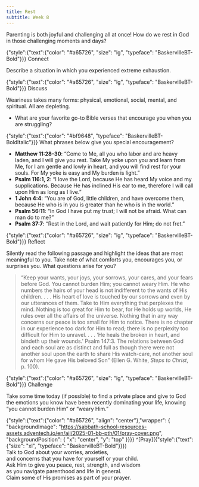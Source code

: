 ```yaml
---
title: Rest
subtitle: Week 8
---
```


Parenting is both joyful and challenging all at once! How do we rest in God in those challenging moments and days?

{"style":{"text":{"color": "#a65726", "size": "lg", "typeface": "BaskervilleBT-Bold"}}}
Connect

Describe a situation in which you experienced extreme exhaustion.

{"style":{"text":{"color": "#a65726", "size": "lg", "typeface": "BaskervilleBT-Bold"}}}
Discuss

Weariness takes many forms: physical, emotional, social, mental, and spiritual. All are depleting.

- What are your favorite go-to Bible verses that encourage you when you are struggling?

{"style":{"text":{"color": "#bf9648", "typeface": "BaskervilleBT-BoldItalic"}}}
What phrases below give you special encouragement?
- **Matthew 11:28–30**: “Come to Me, all you who labor and are heavy laden, and I will give you rest. Take My yoke upon you and learn from Me, for I am gentle and lowly in heart, and you will find rest for your souls. For My yoke is easy and My burden is light.”
- **Psalm 116:1, 2**: “I love the Lord, because He has heard My voice and my supplications. Because He has inclined His ear to me, therefore I will call upon Him as long as I live.”
- **1 John 4:4**: “You are of God, little children, and have overcome them, because He who is in you is greater than he who is in the world.”
- **Psalm 56:11**: “In God I have put my trust; I will not be afraid. What can man do to me?”
- **Psalm 37:7**: “Rest in the Lord, and wait patiently for Him; do not fret.”

{"style":{"text":{"color": "#a65726", "size": "lg", "typeface": "BaskervilleBT-Bold"}}}
Reflect

Silently read the following passage and highlight the ideas that are most meaningful to you. Take note of what comforts you, encourages you, or surprises you. What questions arise for you?

> “Keep your wants, your joys, your sorrows, your cares, and your fears before God. You cannot burden Him; you cannot weary Him. He who numbers the hairs of your head is not indifferent to the wants of His children. . . . His heart of love is touched by our sorrows and even by our utterances of them. Take to Him everything that perplexes the mind. Nothing is too great for Him to bear, for He holds up worlds, He rules over all the affairs of the universe. Nothing that in any way concerns our peace is too small for Him to notice. There is no chapter in our experience too dark for Him to read; there is no perplexity too difficult for Him to unravel. . . . ‘He heals the broken in heart, and bindeth up their wounds.’ Psalm 147:3. The relations between God and each soul are as distinct and full as though there were not another soul upon the earth to share His watch-care, not another soul for whom He gave His beloved Son” (Ellen G. White, _Steps to Christ_, p. 100).

{"style":{"text":{"color": "#a65726", "size": "lg", "typeface": "BaskervilleBT-Bold"}}}
Challenge

Take some time today (if possible) to find a private place and give to God the emotions you know have been recently dominating your life, knowing “you cannot burden Him” or “weary Him.”

{"style":{"text":{"color": "#a65726", "align": "center"},"wrapper": { "backgroundImage": "https://sabbath-school-resources-assets.adventech.io/en/aij/2025-01-bb-pth/01/pray-cover.png", "backgroundPosition": { "x": "center", "y": "top" }}}}
^[Pray]({"style":{"text":{"size": "xl", "typeface": "BaskervilleBT-Bold"}}})\
Talk to God about your worries, anxieties,\
and concerns that you have for yourself or your child.\
Ask Him to give you peace, rest, strength, and wisdom\
as you navigate parenthood and life in general.\
Claim some of His promises as part of your prayer.